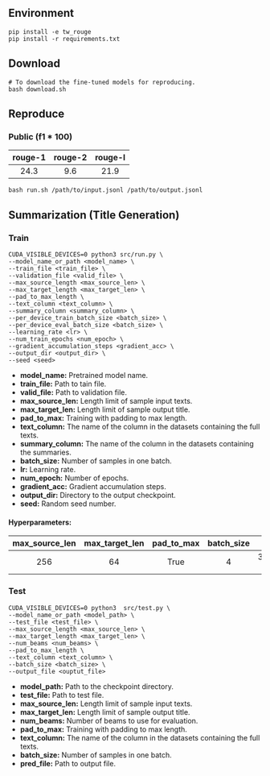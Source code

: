 ## Environment
```shell
pip install -e tw_rouge
pip install -r requirements.txt
```

## Download
```shell
# To download the fine-tuned models for reproducing.
bash download.sh
```

## Reproduce
### Public (f1 * 100)
|rouge-1|rouge-2|rouge-l|
|:-:|:-:|:-:|
|24.3|9.6|21.9|

```shell
bash run.sh /path/to/input.jsonl /path/to/output.jsonl
```

## Summarization (Title Generation)

### Train
```shell
CUDA_VISIBLE_DEVICES=0 python3 src/run.py \
--model_name_or_path <model_name> \
--train_file <train_file> \
--validation_file <valid_file> \
--max_source_length <max_source_len> \
--max_target_length <max_target_len> \
--pad_to_max_length \
--text_column <text_column> \
--summary_column <summary_column> \
--per_device_train_batch_size <batch_size> \
--per_device_eval_batch_size <batch_size> \
--learning_rate <lr> \
--num_train_epochs <num_epoch> \
--gradient_accumulation_steps <gradient_acc> \
--output_dir <output_dir> \
--seed <seed>

```
* **model_name:** Pretrained model name.
* **train_file:** Path to tain file.
* **valid_file:** Path to validation file.
* **max_source_len:** Length limit of sample input texts.
* **max_target_len:** Length limit of sample output title.
* **pad_to_max:** Training with padding to max length.
* **text_column:** The name of the column in the datasets containing the full texts.
* **summary_column:** The name of the column in the datasets containing the summaries.
* **batch_size:** Number of samples in one batch.
* **lr:** Learning rate.
* **num_epoch:** Number of epochs.
* **gradient_acc:** Gradient accumulation steps.
* **output_dir:** Directory to the output checkpoint.
* **seed:** Random seed number.

#### Hyperparameters:
|max_source_len|max_target_len|pad_to_max|batch_size|lr|num_epoch|num_beams|gradient_acc|seed|
|:-:|:-:|:-:|:-:|:-:|:-:|:-:|:-:|:-:|
|256|64|True|4|3e-4|10|4|4|2022|


### Test
```shell
CUDA_VISIBLE_DEVICES=0 python3  src/test.py \
--model_name_or_path <model_path> \
--test_file <test_file> \
--max_source_length <max_source_len> \
--max_target_length <max_target_len> \
--num_beams <num_beams> \
--pad_to_max_length \
--text_column <text_column> \
--batch_size <batch_size> \
--output_file <ouptut_file>
```
* **model_path:** Path to the checkpoint directory.
* **test_file:** Path to test file.
* **max_source_len:** Length limit of sample input texts.
* **max_target_len:** Length limit of sample output title.
* **num_beams:** Number of beams to use for evaluation.
* **pad_to_max:** Training with padding to max length.
* **text_column:** The name of the column in the datasets containing the full texts.
* **batch_size:** Number of samples in one batch.
* **pred_file:** Path to output file.